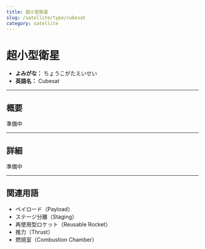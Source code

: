 ```yaml
---
title: 超小型衛星
slug: /satellite/type/cubesat
category: satellite
---
```


# 超小型衛星

- **よみがな：** ちょうこがたえいせい  
- **英語名：** Cubesat  

---

## 概要

準備中  

---

## 詳細

準備中  

---

## 関連用語

- ペイロード（Payload）
- ステージ分離（Staging）
- 再使用型ロケット（Reusable Rocket）
- 推力（Thrust）
- 燃焼室（Combustion Chamber）
